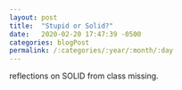 ```yaml
---
layout: post
title:  "Stupid or Solid?"
date:   2020-02-20 17:47:39 -0500
categories: blogPost
permalink: /:categories/:year/:month/:day
---
```


reflections on SOLID from class missing. 
